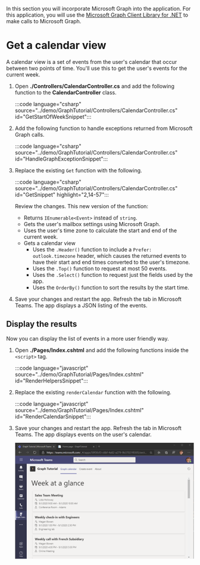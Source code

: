 <!-- markdownlint-disable MD002 MD041 -->

In this section you will incorporate Microsoft Graph into the application. For this application, you will use the [Microsoft Graph Client Library for .NET](https://github.com/microsoftgraph/msgraph-sdk-dotnet) to make calls to Microsoft Graph.

# Get a calendar view

A calendar view is a set of events from the user's calendar that occur between two points of time. You'll use this to get the user's events for the current week.

1. Open **./Controllers/CalendarController.cs** and add the following function to the **CalendarController** class.

    :::code language="csharp" source="../demo/GraphTutorial/Controllers/CalendarController.cs" id="GetStartOfWeekSnippet":::

1. Add the following function to handle exceptions returned from Microsoft Graph calls.

    :::code language="csharp" source="../demo/GraphTutorial/Controllers/CalendarController.cs" id="HandleGraphExceptionSnippet":::

1. Replace the existing `Get` function with the following.

    :::code language="csharp" source="../demo/GraphTutorial/Controllers/CalendarController.cs" id="GetSnippet" highlight="2,14-57":::

    Review the changes. This new version of the function:

    - Returns `IEnumerable<Event>` instead of `string`.
    - Gets the user's mailbox settings using Microsoft Graph.
    - Uses the user's time zone to calculate the start and end of the current week.
    - Gets a calendar view
        - Uses the `.Header()` function to include a `Prefer: outlook.timezone` header, which causes the returned events to have their start and end times converted to the user's timezone.
        - Uses the `.Top()` function to request at most 50 events.
        - Uses the `.Select()` function to request just the fields used by the app.
        - Uses the `OrderBy()` function to sort the results by the start time.

1. Save your changes and restart the app. Refresh the tab in Microsoft Teams. The app displays a JSON listing of the events.

## Display the results

Now you can display the list of events in a more user friendly way.

1. Open **./Pages/Index.cshtml** and add the following functions inside the `<script>` tag.

    :::code language="javascript" source="../demo/GraphTutorial/Pages/Index.cshtml" id="RenderHelpersSnippet":::

1. Replace the existing `renderCalendar` function with the following.

    :::code language="javascript" source="../demo/GraphTutorial/Pages/Index.cshtml" id="RenderCalendarSnippet":::

1. Save your changes and restart the app. Refresh the tab in Microsoft Teams. The app displays events on the user's calendar.

    ![A screenshot of the app displaying the user's calendar](images/calendar-view.png)
